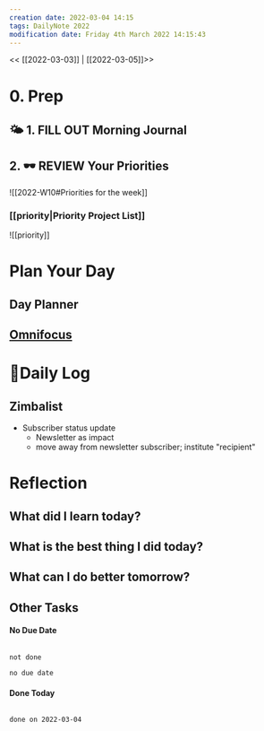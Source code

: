 ```yaml
---
creation date: 2022-03-04 14:15
tags: DailyNote 2022
modification date: Friday 4th March 2022 14:15:43
---
```


<< [[2022-03-03]] | [[2022-03-05]]>>
# 0. Prep 
## 🌤 1. **FILL OUT** Morning Journal


## 2. 🕶 **REVIEW** Your Priorities
![[2022-W10#Priorities for the week]]
### [[priority|Priority Project List]] 
![[priority]]

# Plan Your Day
## Day Planner

## [Omnifocus](omnifocus:///forecast)

# 📓Daily Log


## Zimbalist
- Subscriber status update
	- Newsletter as impact
	- move away from newsletter subscriber; institute "recipient"

# Reflection
## What did I learn today?

## What is the best thing I did today?

## What can I do better tomorrow?



## Other Tasks

#### No Due Date

```tasks

not done

no due date

```

#### Done Today

```tasks

done on 2022-03-04

```



